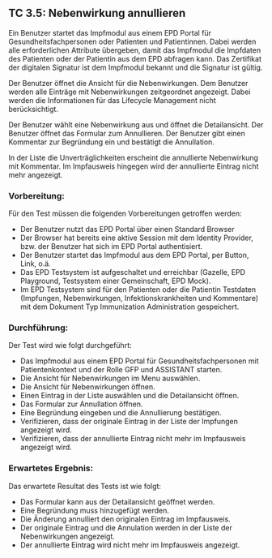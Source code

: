 ## TC 3.5: Nebenwirkung annullieren

Ein Benutzer startet das Impfmodul aus einem EPD Portal für Gesundheitsfachpersonen oder Patienten und Patientinnen.  Dabei werden alle erforderlichen Attribute übergeben, damit das Impfmodul die Impfdaten des Patienten oder der Patientin aus dem EPD abfragen kann. Das Zertifikat der digitalen Signatur ist dem Impfmodul bekannt und die Signatur ist gültig.

Der Benutzer öffnet die Ansicht für die Nebenwirkungen. Dem Benutzer werden alle Einträge mit Nebenwirkungen zeitgeordnet angezeigt. Dabei werden die Informationen für das Lifecycle Management nicht berücksichtigt.

Der Benutzer wählt eine Nebenwirkung aus und öffnet die Detailansicht. Der Benutzer öffnet das Formular zum Annullieren. Der Benutzer gibt einen Kommentar zur Begründung ein und bestätigt die Annullation.   

In der Liste die Unverträglichkeiten erscheint die annullierte Nebenwirkung mit Kommentar. Im Impfausweis hingegen wird der annullierte Eintrag nicht mehr angezeigt.


### Vorbereitung:

Für den Test müssen die folgenden Vorbereitungen getroffen werden:
- Der Benutzer nutzt das EPD Portal über einen Standard Browser
- Der Browser hat bereits eine aktive Session mit dem Identity Provider, bzw. der Benutzer hat sich im EPD Portal authentisiert.
- Der Benutzer startet das Impfmodul aus dem EPD Portal, per Button, Link, o.ä.  
- Das EPD Testsystem ist aufgeschaltet und erreichbar (Gazelle, EPD Playground, Testsystem einer Gemeinschaft, EPD Mock).
- Im EPD Testsystem sind für den Patienten oder die Patientin Testdaten (Impfungen, Nebenwirkungen, Infektionskrankheiten und Kommentare) mit dem Dokument Typ Immunization Administration gespeichert.


### Durchführung:

Der Test wird wie folgt durchgeführt:
- Das Impfmodul aus einem EPD Portal für Gesundheitsfachpersonen mit Patientenkontext und der Rolle GFP und ASSISTANT starten.
- Die Ansicht für Nebenwirkungen im Menu auswählen.
- Die Ansicht für Nebenwirkungen öffnen.
- Einen Eintrag in der Liste auswählen und die Detailansicht öffnen.
- Das Formular zur Annullation öffnen.
- Eine Begründung eingeben und die Annullierung bestätigen.
- Verifizieren, dass der originale Eintrag in der Liste der Impfungen angezeigt wird.
- Verifizieren, dass der annullierte Eintrag nicht mehr im Impfausweis angezeigt wird.

### Erwartetes Ergebnis:

Das erwartete Resultat des Tests ist wie folgt:
- Das Formular kann aus der Detailansicht geöffnet werden.
- Eine Begründung muss hinzugefügt werden.
- Die Änderung annulliert den originalen Eintrag im Impfausweis.
- Der originale Eintrag und die Annulation werden in der Liste der Nebenwirkungen angezeigt.
- Der annullierte Eintrag wird nicht mehr im Impfausweis angezeigt.
